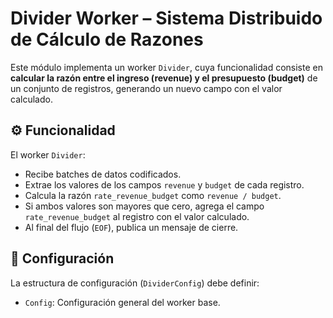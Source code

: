 # Divider Worker – Sistema Distribuido de Cálculo de Razones

Este módulo implementa un worker `Divider`, cuya funcionalidad consiste en **calcular la razón entre el ingreso (revenue) y el presupuesto (budget)** de un conjunto de registros, generando un nuevo campo con el valor calculado.

## ⚙️ Funcionalidad

El worker `Divider`:

- Recibe batches de datos codificados.
- Extrae los valores de los campos `revenue` y `budget` de cada registro.
- Calcula la razón `rate_revenue_budget` como `revenue / budget`.
- Si ambos valores son mayores que cero, agrega el campo `rate_revenue_budget` al registro con el valor calculado.
- Al final del flujo (`EOF`), publica un mensaje de cierre.

## 🔐 Configuración

La estructura de configuración (`DividerConfig`) debe definir:

- `Config`: Configuración general del worker base.
